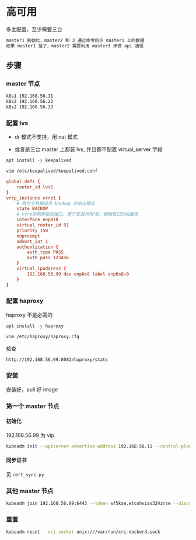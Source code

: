 # 高可用

多主配置，至少需要三台

```sh
master1 初始化，master2 和 3 通过命令同步 master1 上的数据
如果 master1 挂了，master2 需要利用 master3 来做 api 通信
```

## 步骤

### master 节点

```sh
k8s1 192.168.56.11
k8s2 192.168.56.22
k8s2 192.168.56.33
```

### 配置 lvs

- dr 模式不支持，用 nat 模式

- 或者是三台 master 上都装 lvs, 并且都不配置 virtual_server 字段

```sh
apt install -y keepalived
```

```sh
vim /etc/keepalived/keepalived.conf
```

```conf
global_defs {
    router_id lvs1
}
vrrp_instance vrrp1 {
    # 两台主机都设为 backup 非抢占模式
    state BACKUP
    # vrrp实例绑定的接口，用于发送VRRP包，根据自己的机器改
    interface enp0s8
    virtual_router_id 51
    priority 150
    nopreempt
    advert_int 1
    authentication {
        auth_type PASS
        auth_pass 123456
    }
    virtual_ipaddress {
        192.168.56.99 dev enp0s8 label enp0s8:0
    }
}
```

### 配置 haproxy

haproxy 不是必需的

```sh
apt install -y haproxy
```

```sh
vim /etc/haproxy/haproxy.cfg
```

检查

```sh
http://192.168.56.99:8081/haproxy/stats
```

### 安装

安装好，pull 好 image

### 第一个 master 节点

#### 初始化

192.168.56.99 为 vip

```sh
kubeadm init --apiserver-advertise-address 192.168.56.11 --control-plane-endpoint 192.168.56.99 --token-ttl 0 --image-repository registry.aliyuncs.com/google_containers --service-cidr 10.96.0.0/16 --pod-network-cidr 10.244.0.0/16 --ignore-preflight-errors all --kubernetes-version v1.24.3 --cri-socket unix:///var/run/cri-dockerd.sock
```

#### 同步证书

见 `cert_sync.py`

### 其他 master 节点

```sh
kubeadm join 192.168.56.99:6443 --token wf5kse.etcohviss324zrse --discovery-token-ca-cert-hash sha256:dcd5c4462b4828255c67e8fe7308e1d5e11cfac7876a97f3d67950c46613fdff --control-plane --cri-socket unix:///var/run/cri-dockerd.sock
```

### 重置

```sh
kubeadm reset --cri-socket unix:///var/run/cri-dockerd.sock
```
